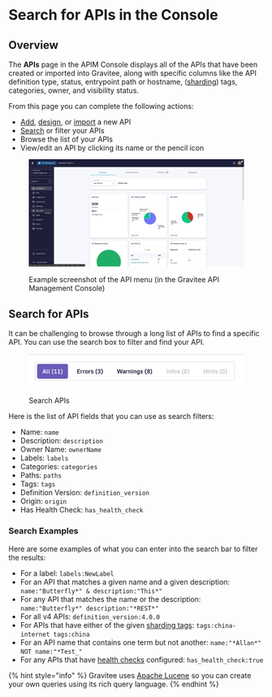 # Search for APIs in the Console

## Overview

The **APIs** page in the APIM Console displays all of the APIs that have been created or imported into Gravitee, along with specific columns like the API definition type, status, entrypoint path or hostname, ([sharding](../gravitee-gateway/sharding-tags.md)) tags, categories, owner, and visibility status.

From this page you can complete the following actions:

* [Add](v4-api-creation-wizard.md), [design](https://documentation.gravitee.io/api-designer), or [import](import-apis.md) a new API
* [Search](search-for-apis-in-the-console.md#searching-apis) or filter your APIs
* Browse the list of your APIs
* View/edit an API by clicking its name or the pencil icon

<figure><img src="../.gitbook/assets/image (244).png" alt=""><figcaption><p>Example screenshot of the API menu (in the Gravitee API Management Console)</p></figcaption></figure>

## Search for APIs

It can be challenging to browse through a long list of APIs to find a specific API. You can use the search box to filter and find your API.

<figure><img src="../.gitbook/assets/image (245).png" alt=""><figcaption><p>Search APIs</p></figcaption></figure>

Here is the list of API fields that you can use as search filters:

* Name: `name`
* Description: `description`
* Owner Name: `ownerName`
* Labels: `labels`
* Categories: `categories`
* Paths: `paths`
* Tags: `tags`
* Definition Version: `definition_version`
* Origin: `origin`
* Has Health Check: `has_health_check`

### Search Examples

Here are some examples of what you can enter into the search bar to filter the results:

* For a label: `labels:NewLabel`
* For an API that matches a given name and a given description: `name:"Butterfly*" & description:"This*"`
* For any API that matches the name or the description: `name:"Butterfly*" description:"*REST*"`
* For all v4 APIs: `definition_version:4.0.0`
* For APIs that have either of the given [sharding tags](../gravitee-gateway/sharding-tags.md): `tags:china-internet tags:china`
* For an API name that contains one term but not another: `name:"*Allan*" NOT name:"*Test_"`
* For any APIs that have [health checks](../configure-v4-apis/health-checks.md) configured:  `has_health_check:true`

{% hint style="info" %}
Gravitee uses [Apache Lucene](https://lucene.apache.org/core/2_9_4/queryparsersyntax.html) so you can create your own queries using its rich query language.
{% endhint %}
